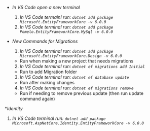 * _In VS Code open a new terminal_
  1. _In VS Code termainl run:  ```dotnet add package Microsoft.EntityFrameworkCore -v 6.0.0```_
  2. _In VS Code terminal run:  ```dotnet add package Pomelo.EntityFrameworkCore.MySql -v 6.0.0```_
  
* _New Commands for Migrations_
  1. _In VS Code terminal run:  ```dotnet add package Microsoft.EntityFrameworkCore.Design -v 6.0.0```_
    - Run when making a new project that needs migrations
  2. _In VS Code terminal run:  ```dotnet ef migrations add Initial```_
    - Run to add Migration folder
  3. _In VS Code terminal run:  ```dotnet ef database update```_
    - Run after making changes
  4. _In VS Code terminal run:  ```dotnet ef migrations remove```_
    - Run if needing to remove previous update (then run update command again)

*_Identity_
  1. _In VS Code terminal run: ```dotnet add package Microsoft.AspNetCore.Identity.EntityFrameworkCore -v 6.0.0```_
  